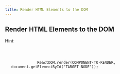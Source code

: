 ```yaml
---
title: Render HTML Elements to the DOM
---
```

## Render HTML Elements to the DOM

<p>Hint: </p>
<div class="gatsby-highlight" data-language="text">
	<pre class="language-text">
		<code class="language-text"><ul>
			ReactDOM.render(COMPONENT-TO-RENDER, document.getElementById('TARGET-NODE'));
		</ul></code> 
	</pre>
</div>
